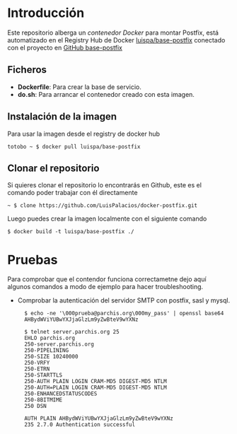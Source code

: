 # Introducción

Este repositorio alberga un *contenedor Docker* para montar Postfix, está automatizado en el Registry Hub de Docker [luispa/base-postfix](https://registry.hub.docker.com/u/luispa/base-postfix/) conectado con el proyecto en [GitHub base-postfix](https://github.com/LuisPalacios/base-postfix)


## Ficheros

* **Dockerfile**: Para crear la base de servicio.
* **do.sh**: Para arrancar el contenedor creado con esta imagen.

## Instalación de la imagen

Para usar la imagen desde el registry de docker hub

    totobo ~ $ docker pull luispa/base-postfix


## Clonar el repositorio

Si quieres clonar el repositorio lo encontrarás en Github, este es el comando poder trabajar con él directamente

    ~ $ clone https://github.com/LuisPalacios/docker-postfix.git

Luego puedes crear la imagen localmente con el siguiente comando

    $ docker build -t luispa/base-postfix ./


# Pruebas

Para comprobar que el contendor funciona correctametne dejo aquí algunos comandos a modo de ejemplo para hacer troubleshooting.

- Comprobar la autenticación del servidor SMTP con postfix, sasl y mysql.

	    $ echo -ne '\000prueba@parchis.org\000my_pass' | openssl base64
   	 	AHBydWViYUBwYXJjaGlzLm9yZwBteV9wYXNz
    	
    	$ telnet server.parchis.org 25
	    EHLO parchis.org
    	250-server.parchis.org
    	250-PIPELINING
    	250-SIZE 10240000
    	250-VRFY
    	250-ETRN
    	250-STARTTLS
    	250-AUTH PLAIN LOGIN CRAM-MD5 DIGEST-MD5 NTLM
    	250-AUTH=PLAIN LOGIN CRAM-MD5 DIGEST-MD5 NTLM
    	250-ENHANCEDSTATUSCODES
    	250-8BITMIME
    	250 DSN
		
    	AUTH PLAIN AHBydWViYUBwYXJjaGlzLm9yZwBteV9wYXNz
    	235 2.7.0 Authentication successful
